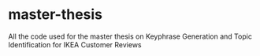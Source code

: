 # master-thesis
All the code used for the master thesis on Keyphrase Generation and Topic Identification for IKEA Customer Reviews
